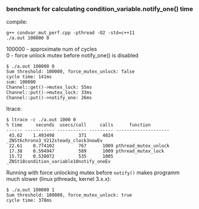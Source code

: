 ### benchmark for calculating condition_variable.notify_one() time

compile:
```
g++ condvar_mut_perf.cpp -pthread -O2 -std=c++11
./a.out 100000 0
```
100000 - approximate num of cycles  
0      - force unlock mutex before notify_one() is disabled  
```
$ ./a.out 100000 0
Sum threshold: 100000, force_mutex_unlock: false
cycle time: 141ms
sum: 100000
Channel::get()->mutex_lock: 55ms
Channel::put()->mutex_lock: 33ms
Channel::put()->notify_one: 26ms
```

ltrace:
```
$ ltrace -c ./a.out 1000 0
% time     seconds  usecs/call     calls      function
------ ----------- ----------- --------- --------------------
 43.62    1.493498         371      4024 _ZNSt6chrono3_V212steady_clock3nowEv
 22.61    0.774102         767      1009 pthread_mutex_unlock
 17.38    0.594947         589      1009 pthread_mutex_lock
 15.72    0.538072         535      1005 _ZNSt18condition_variable10notify_oneEv
```

Running with force unlocking mutex before `notify()` makes programm much slower (linux pthreads, kernel 3.x.x):
```
$ ./a.out 100000 1
Sum threshold: 100000, force_mutex_unlock: true
cycle time: 378ms
```
